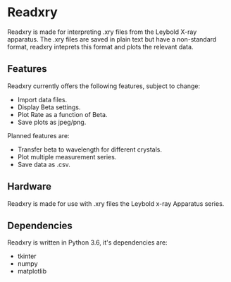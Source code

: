 # Readxry
Readxry is made for interpreting .xry files from the Leybold X-ray apparatus. The .xry files are saved in plain text but have a non-standard format, readxry inteprets this format and plots the relevant data.

## Features
Readxry currently offers the following features, subject to change:

* Import data files.
* Display Beta settings.
* Plot Rate as a function of Beta.
* Save plots as jpeg/png.

Planned features are:

* Transfer beta to wavelength for different crystals.
* Plot multiple measurement series.
* Save data as .csv.

## Hardware
Readxry is made for use with .xry files the Leybold x-ray Apparatus series.

## Dependencies
Readxry is written in Python 3.6, it's dependencies are:

* tkinter
* numpy
* matplotlib